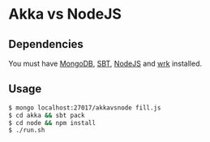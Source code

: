 # Akka vs NodeJS

## Dependencies

You must have [MongoDB](http://www.mongodb.org/), [SBT](http://www.scala-sbt.org/), [NodeJS](http://nodejs.org/) and [wrk](https://github.com/wg/wrk) installed.

## Usage

~~~ bash
$ mongo localhost:27017/akkavsnode fill.js
$ cd akka && sbt pack
$ cd node && npm install
$ ./run.sh
~~~
